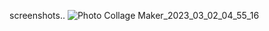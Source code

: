 screenshots..
![Photo Collage Maker_2023_03_02_04_55_16](https://user-images.githubusercontent.com/99496645/222442314-7d84cfe3-408d-4fe6-b90b-74f10a4401ea.png)
